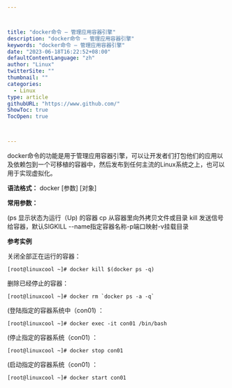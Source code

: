 ```yaml
---



title: "docker命令 – 管理应用容器引擎"
description: "docker命令 – 管理应用容器引擎"
keywords: "docker命令 – 管理应用容器引擎"
date: "2023-06-18T16:22:52+08:00"
defaultContentLanguage: "zh"
author: "Linux"
twitterSite: ""
thumbnail: ""
categories:
  - Linux
type: article
githubURL: "https://www.github.com/"
ShowToc: true
TocOpen: true



---
```


docker命令的功能是用于管理应用容器引擎，可以让开发者们打包他们的应用以及依赖包到一个可移植的容器中，然后发布到任何主流的Linux系统之上，也可以用于实现虚拟化。

**语法格式：** docker [参数] [对象]

**常用参数：**

(ps 显示状态为运行（Up) 的容器 cp 从容器里向外拷贝文件或目录 kill 发送信号给容器，默认SIGKILL --name指定容器名称-p端口映射-v挂载目录

**参考实例**

关闭全部正在运行的容器：

```
[root@linuxcool ~]# docker kill $(docker ps -q)
```

删除已经停止的容器：

```
[root@linuxcool ~]# docker rm `docker ps -a -q`
```

(登陆指定的容器系统中（con01) ：

```
[root@linuxcool ~]# docker exec -it con01 /bin/bash
```

(停止指定的容器系统（con01) ：

```
[root@linuxcool ~]# docker stop con01
```

(启动指定的容器系统（con01) ：

```
[root@linuxcool ~]# docker start con01
```